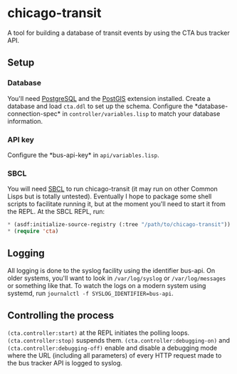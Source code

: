 # chicago-transit

A tool for building a database of transit events by using the CTA bus tracker API.

## Setup

### Database

You'll need [PostgreSQL](http://www.postgresql.org) and the [PostGIS](http://www.postgis.org) extension installed. Create a database and load `cta.ddl` to set up the schema. Configure the \*database-connection-spec\* in `controller/variables.lisp` to match your database information.

### API key

Configure the \*bus-api-key\* in `api/variables.lisp`.

### SBCL

You will need [SBCL](http://www.sbcl.org) to run chicago-transit (it may run on other Common Lisps but is totally untested). Eventually I hope to package some shell scripts to facilitate running it, but at the moment you'll need to start it from the REPL. At the SBCL REPL, run:

```commonlisp
* (asdf:initialize-source-registry (:tree "/path/to/chicago-transit"))
* (require 'cta)
```

## Logging

All logging is done to the syslog facility using the identifier bus-api. On older systems, you'll want to look in `/var/log/syslog` or `/var/log/messages` or something like that. To watch the logs on a modern system using systemd, run `journalctl -f SYSLOG_IDENTIFIER=bus-api`.

## Controlling the process

`(cta.controller:start)` at the REPL initiates the polling loops. `(cta.controller:stop)` suspends them. `(cta.controller:debugging-on)` and `(cta.controller:debugging-off)` enable and disable a debugging mode where the URL (including all parameters) of every HTTP request made to the bus tracker API is logged to syslog.